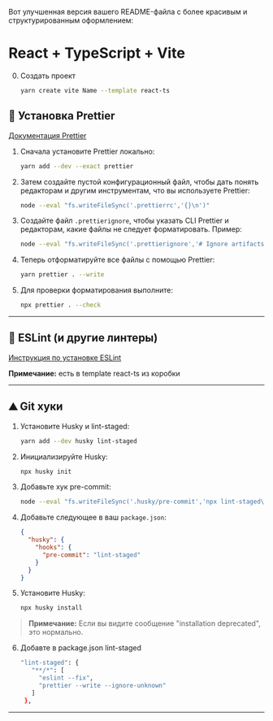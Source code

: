 Вот улучшенная версия вашего README-файла с более красивым и структурированным оформлением:

# React + TypeScript + Vite

0. Создать проект
   ```bash
   yarn create vite Name --template react-ts
   ```
## 🚀 Установка Prettier

[Документация Prettier](https://prettier.io/docs/en/install.html)

1. Сначала установите Prettier локально:
   ```bash
   yarn add --dev --exact prettier
   ```

2. Затем создайте пустой конфигурационный файл, чтобы дать понять редакторам и другим инструментам, что вы используете Prettier:
   ```bash
   node --eval "fs.writeFileSync('.prettierrc','{}\n')"
   ```

3. Создайте файл `.prettierignore`, чтобы указать CLI Prettier и редакторам, какие файлы не следует форматировать. Пример:
   ```bash
   node --eval "fs.writeFileSync('.prettierignore','# Ignore artifacts:\nbuild\ncoverage\n')"
   ```

4. Теперь отформатируйте все файлы с помощью Prettier:
   ```bash
   yarn prettier . --write
   ```

5. Для проверки форматирования выполните:
   ```bash
   npx prettier . --check
   ```

---

## 🧪 ESLint (и другие линтеры)

[Инструкция по установке ESLint](https://github.com/prettier/eslint-config-prettier#installation)

**Примечание:** есть в template react-ts из коробки

---
## ⛰️ Git хуки

1. Установите Husky и lint-staged:
   ```bash
   yarn add --dev husky lint-staged
   ```

2. Инициализируйте Husky:
   ```bash
   npx husky init
   ```

3. Добавьте хук pre-commit:
   ```bash
   node --eval "fs.writeFileSync('.husky/pre-commit','npx lint-staged\n')"
   ```

4. Добавьте следующее в ваш `package.json`:
   ```json
   {
     "husky": {
       "hooks": {
         "pre-commit": "lint-staged"
       }
     }
   }
   ```

5. Установите Husky:
   ```bash
   npx husky install
   ```

> **Примечание:** Если вы видите сообщение "installation deprecated", это нормально.

6. Добавте в package.json lint-staged
    ```bash
   "lint-staged": {
       "**/*": [
         "eslint --fix",
         "prettier --write --ignore-unknown"
       ]
     },
    ```
---
